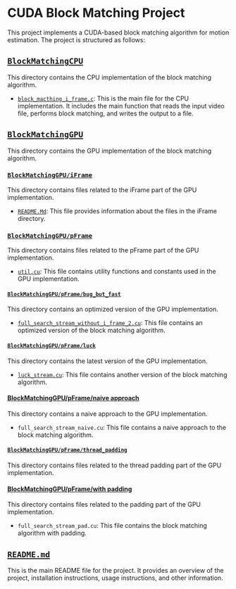 # CUDA Block Matching Project

This project implements a CUDA-based block matching algorithm for motion estimation. The project is structured as follows:

## [`BlockMatchingCPU`](command:_github.copilot.openRelativePath?%5B%7B%22scheme%22%3A%22file%22%2C%22authority%22%3A%22%22%2C%22path%22%3A%22%2Fhome%2Fwad098%2FBlockMatchingOffical%2FBlockMatchingCPU%22%2C%22query%22%3A%22%22%2C%22fragment%22%3A%22%22%7D%5D "/home/wad098/BlockMatchingOffical/BlockMatchingCPU")

This directory contains the CPU implementation of the block matching algorithm.

- [`block_macthing_i_frame.c`](command:_github.copilot.openSymbolInFile?%5B%22BlockMatchingCPU%2Fblock_macthing_i_frame.c%22%2C%22block_macthing_i_frame.c%22%5D "BlockMatchingCPU/block_macthing_i_frame.c"): This is the main file for the CPU implementation. It includes the main function that reads the input video file, performs block matching, and writes the output to a file.

## [`BlockMatchingGPU`](command:_github.copilot.openRelativePath?%5B%7B%22scheme%22%3A%22file%22%2C%22authority%22%3A%22%22%2C%22path%22%3A%22%2Fhome%2Fwad098%2FBlockMatchingOffical%2FBlockMatchingGPU%22%2C%22query%22%3A%22%22%2C%22fragment%22%3A%22%22%7D%5D "/home/wad098/BlockMatchingOffical/BlockMatchingGPU")

This directory contains the GPU implementation of the block matching algorithm.

### [`BlockMatchingGPU/iFrame`](command:_github.copilot.openRelativePath?%5B%7B%22scheme%22%3A%22file%22%2C%22authority%22%3A%22%22%2C%22path%22%3A%22%2Fhome%2Fwad098%2FBlockMatchingOffical%2FBlockMatchingGPU%2FiFrame%22%2C%22query%22%3A%22%22%2C%22fragment%22%3A%22%22%7D%5D "/home/wad098/BlockMatchingOffical/BlockMatchingGPU/iFrame")

This directory contains files related to the iFrame part of the GPU implementation.

- [`README.Md`](command:_github.copilot.openSymbolInFile?%5B%22BlockMatchingGPU%2FiFrame%2FREADME.Md%22%2C%22README.Md%22%5D "BlockMatchingGPU/iFrame/README.Md"): This file provides information about the files in the iFrame directory.

### [`BlockMatchingGPU/pFrame`](command:_github.copilot.openRelativePath?%5B%7B%22scheme%22%3A%22file%22%2C%22authority%22%3A%22%22%2C%22path%22%3A%22%2Fhome%2Fwad098%2FBlockMatchingOffical%2FBlockMatchingGPU%2FpFrame%22%2C%22query%22%3A%22%22%2C%22fragment%22%3A%22%22%7D%5D "/home/wad098/BlockMatchingOffical/BlockMatchingGPU/pFrame")

This directory contains files related to the pFrame part of the GPU implementation.

- [`util.cu`](command:_github.copilot.openSymbolInFile?%5B%22BlockMatchingGPU%2FpFrame%2Futil.cu%22%2C%22util.cu%22%5D "BlockMatchingGPU/pFrame/util.cu"): This file contains utility functions and constants used in the GPU implementation.

#### [`BlockMatchingGPU/pFrame/bug_but_fast`](command:_github.copilot.openRelativePath?%5B%7B%22scheme%22%3A%22file%22%2C%22authority%22%3A%22%22%2C%22path%22%3A%22%2Fhome%2Fwad098%2FBlockMatchingOffical%2FBlockMatchingGPU%2FpFrame%2Fbug_but_fast%22%2C%22query%22%3A%22%22%2C%22fragment%22%3A%22%22%7D%5D "/home/wad098/BlockMatchingOffical/BlockMatchingGPU/pFrame/bug_but_fast")

This directory contains an optimized version of the GPU implementation.

- [`full_search_stream_without_i_frame_2.cu`](command:_github.copilot.openSymbolInFile?%5B%22BlockMatchingGPU%2FpFrame%2Fbug_but_fast%2Ffull_search_stream_without_i_frame_2.cu%22%2C%22full_search_stream_without_i_frame_2.cu%22%5D "BlockMatchingGPU/pFrame/bug_but_fast/full_search_stream_without_i_frame_2.cu"): This file contains an optimized version of the block matching algorithm.

#### [`BlockMatchingGPU/pFrame/luck`](command:_github.copilot.openRelativePath?%5B%7B%22scheme%22%3A%22file%22%2C%22authority%22%3A%22%22%2C%22path%22%3A%22%2Fhome%2Fwad098%2FBlockMatchingOffical%2FBlockMatchingGPU%2FpFrame%2Fluck%22%2C%22query%22%3A%22%22%2C%22fragment%22%3A%22%22%7D%5D "/home/wad098/BlockMatchingOffical/BlockMatchingGPU/pFrame/luck")

This directory contains the latest version of the GPU implementation.

- [`luck_stream.cu`](command:_github.copilot.openSymbolInFile?%5B%22BlockMatchingGPU%2FpFrame%2Fluck%2Fluck_stream.cu%22%2C%22luck_stream.cu%22%5D "BlockMatchingGPU/pFrame/luck/luck_stream.cu"): This file contains another version of the block matching algorithm.

#### [BlockMatchingGPU/pFrame/naive approach](BlockMatchingGPU/pFrame/naive%20approach)

This directory contains a naive approach to the GPU implementation.

- `full_search_stream_naive.cu`: This file contains a naive approach to the block matching algorithm.

#### [`BlockMatchingGPU/pFrame/thread_padding`](command:_github.copilot.openRelativePath?%5B%7B%22scheme%22%3A%22file%22%2C%22authority%22%3A%22%22%2C%22path%22%3A%22%2Fhome%2Fwad098%2FBlockMatchingOffical%2FBlockMatchingGPU%2FpFrame%2Fthread_padding%22%2C%22query%22%3A%22%22%2C%22fragment%22%3A%22%22%7D%5D "/home/wad098/BlockMatchingOffical/BlockMatchingGPU/pFrame/thread_padding")

This directory contains files related to the thread padding part of the GPU implementation.

#### [BlockMatchingGPU/pFrame/with padding](BlockMatchingGPU/pFrame/with%20padding)

This directory contains files related to the padding part of the GPU implementation.

- `full_search_stream_pad.cu`: This file contains the block matching algorithm with padding.

## [`README.md`](command:_github.copilot.openRelativePath?%5B%7B%22scheme%22%3A%22file%22%2C%22authority%22%3A%22%22%2C%22path%22%3A%22%2Fhome%2Fwad098%2FBlockMatchingOffical%2FREADME.md%22%2C%22query%22%3A%22%22%2C%22fragment%22%3A%22%22%7D%5D "/home/wad098/BlockMatchingOffical/README.md")

This is the main README file for the project. It provides an overview of the project, installation instructions, usage instructions, and other information.
